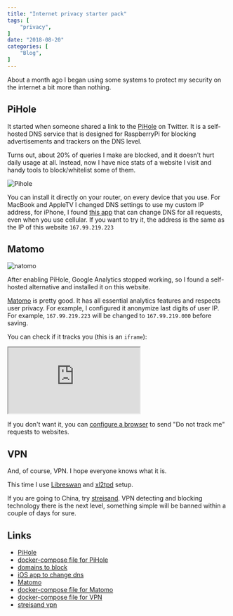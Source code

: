 ```yaml
---
title: "Internet privacy starter pack"
tags: [
    "privacy",
]
date: "2018-08-20"
categories: [
    "Blog",
]
---
```


About a month ago I began using some systems to protect my security on the internet a bit more than nothing.

## PiHole

It started when someone shared a link to the [PiHole](https://pi-hole.net/) on Twitter.
It is a self-hosted DNS service that is designed for RaspberryPi for
blocking advertisements and trackers on the DNS level. 

Turns out, about 20% of queries I make are blocked,
and it doesn't hurt daily usage at all. Instead,
now I have nice stats of a website I visit and handy tools to block/whitelist
some of them.

![Pihole](/media/pihole.jpg)

You can install it directly on your router, on every device that you use.
For MacBook and AppleTV I changed DNS settings to use my custom IP address,
for iPhone, I found [this app](https://www.dnsoverride.com/) that can change DNS for all requests, even when you use cellular.
If you want to try it, the address is the same as the IP of this website `167.99.219.223`

## Matomo

![natomo](/media/matomo.jpg)

After enabling PiHole, Google Analytics stopped working, so I found a self-hosted alternative and installed it on this website. 

[Matomo](https://matomo.org/) is pretty good. It has all essential analytics features and respects user privacy. For example, I configured it anonymize last digits of user IP. For example, `167.99.219.223` will be changed to `167.99.219.000` before saving. 

You can check if it tracks you (this is an `iframe`): 

<iframe
	src="https://analytics.galaiko.rocks/index.php?module=CoreAdminHome&action=optOut&language=en&backgroundColor=d3dcda&fontColor=&fontSize=&fontFamily=Helvetica%20Neue"
></iframe>

If you don't want it, you can [configure a browser](https://support.apple.com/kb/PH21416?locale=en_US)
to send "Do not track me" requests to websites. 

## VPN

And, of course, VPN. I hope everyone knows what it is.

This time I use [Libreswan](https://libreswan.org/) and [xl2tpd](https://github.com/xelerance/xl2tpd) setup. 

If you are going to China, try [streisand](https://github.com/StreisandEffect/streisand).
VPN detecting and blocking technology there is the next level,
something simple will be banned within a couple of days for sure. 

## Links
* [PiHole](https://pi-hole.net/)
* [docker-compose file for PiHole](https://github.com/ngalayko/server/blob/master/docker-compose.dns.yml)
* [domains to block](https://firebog.net/)
* [iOS app to change dns](https://www.dnsoverride.com/)
* [Matomo](https://matomo.org/)
* [docker-compose file for Matomo](https://github.com/ngalayko/server/blob/master/docker-compose.analytics.yml)
* [docker-compose file for VPN](https://github.com/ngalayko/server/blob/master/docker-compose.vpn.yml)
* [streisand vpn](https://github.com/StreisandEffect/streisand)
